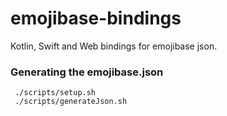 # emojibase-bindings
Kotlin, Swift and Web bindings for emojibase json.

### Generating the emojibase.json

```
 ./scripts/setup.sh
 ./scripts/generateJson.sh
```
